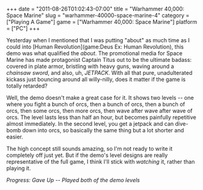 +++
date = "2011-08-26T01:02:43-07:00"
title = "Warhammer 40,000: Space Marine"
slug = "warhammer-40000-space-marine-4"
category = ["Playing A Game"]
game = ["Warhammer 40,000: Space Marine"]
platform = ["PC"]
+++

Yesterday when I mentioned that I was putting "about" as much time as I could into [Human Revolution](game:Deus Ex: Human Revolution), this demo was what qualified the <i>about</i>.  The promotional media for Space Marine has made protagonist Captain Titus out to be the ultimate badass: covered in plate armor, bristling with heavy guns, waving around a <i>chainsaw sword</i>, and also, uh, <i>JETPACK</i>.  With all that pure, unadulterated kickass just bouncing around all willy-nilly, does it matter if the game is totally retarded?

Well, the demo doesn't make a great case for it.  It shows two levels -- one where you fight a bunch of orcs, then a bunch of orcs, then a bunch of orcs, then some orcs, then more orcs, then wave after wave after wave of orcs.  The level lasts less than half an hour, but becomes painfully repetitive almost immediately.  In the second level, you get a jetpack and can dive-bomb down into orcs, so basically the same thing but a lot shorter and easier.

The high concept still sounds amazing, so I'm not ready to write it completely off just yet.  But if the demo's level designs are really representative of the full game, I think I'll stick with <i>watching</i> it, rather than playing it.

<i>Progress: Gave Up -- Played both of the demo levels</i>